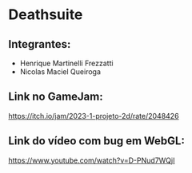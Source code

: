# Deathsuite

## Integrantes:
- Henrique Martinelli Frezzatti
- Nicolas Maciel Queiroga

## Link no GameJam:

https://itch.io/jam/2023-1-projeto-2d/rate/2048426

## Link do vídeo com bug em WebGL:
https://www.youtube.com/watch?v=D-PNud7WQjI
